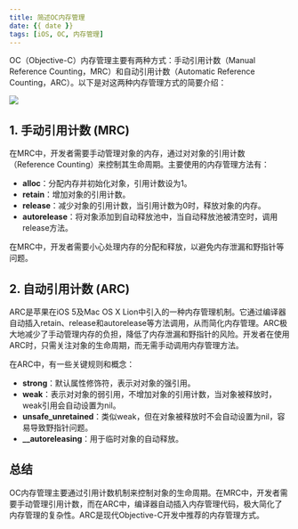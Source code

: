 ```yaml
---
title: 简述OC内存管理
date: {{ date }}
tags: [iOS, OC, 内存管理]
---
```


<!-- # 简述OC内存管理 -->

OC（Objective-C）内存管理主要有两种方式：手动引用计数（Manual Reference Counting，MRC）和自动引用计数（Automatic Reference Counting，ARC）。以下是对这两种内存管理方式的简要介绍：

 <!-- more -->
 
![](duck.jpeg)

## 1. 手动引用计数 (MRC)

在MRC中，开发者需要手动管理对象的内存，通过对对象的引用计数（Reference Counting）来控制其生命周期。主要使用的内存管理方法有：

- **alloc**：分配内存并初始化对象，引用计数设为1。
- **retain**：增加对象的引用计数。
- **release**：减少对象的引用计数，当引用计数为0时，释放对象的内存。
- **autorelease**：将对象添加到自动释放池中，当自动释放池被清空时，调用release方法。

在MRC中，开发者需要小心处理内存的分配和释放，以避免内存泄漏和野指针等问题。

## 2. 自动引用计数 (ARC)

ARC是苹果在iOS 5及Mac OS X Lion中引入的一种内存管理机制。它通过编译器自动插入retain、release和autorelease等方法调用，从而简化内存管理。ARC极大地减少了手动管理内存的负担，降低了内存泄漏和野指针的风险。开发者在使用ARC时，只需关注对象的生命周期，而无需手动调用内存管理方法。

在ARC中，有一些关键规则和概念：
- **strong**：默认属性修饰符，表示对对象的强引用。
- **weak**：表示对对象的弱引用，不增加对象的引用计数，当对象被释放时，weak引用会自动设置为nil。
- **unsafe_unretained**：类似weak，但在对象被释放时不会自动设置为nil，容易导致野指针问题。
- **__autoreleasing**：用于临时对象的自动释放。

## 总结

OC内存管理主要通过引用计数机制来控制对象的生命周期。在MRC中，开发者需要手动管理引用计数，而在ARC中，编译器自动插入内存管理代码，极大简化了内存管理的复杂性。ARC是现代Objective-C开发中推荐的内存管理方式。